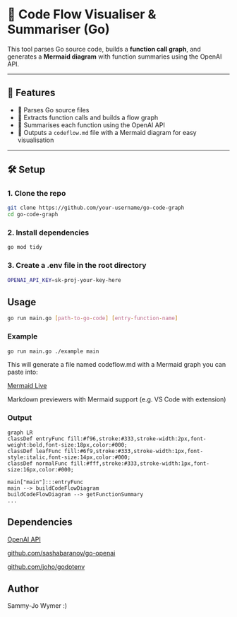 # 🧠 Code Flow Visualiser & Summariser (Go)

This tool parses Go source code, builds a **function call graph**, and generates a **Mermaid diagram** with function summaries using the OpenAI API.

---

## 🚀 Features

- 🔎 Parses Go source files
- 🧭 Extracts function calls and builds a flow graph
- 📝 Summarises each function using the OpenAI API
- 📄 Outputs a `codeflow.md` file with a Mermaid diagram for easy visualisation

---

## 🛠️ Setup

### 1. Clone the repo

```bash
git clone https://github.com/your-username/go-code-graph
cd go-code-graph
```

### 2. Install dependencies

```bash
go mod tidy
```

### 3. Create a .env file in the root directory

```bash
OPENAI_API_KEY=sk-proj-your-key-here
```

## Usage

```bash
go run main.go [path-to-go-code] [entry-function-name]
```

### Example

```bash
go run main.go ./example main
```

This will generate a file named codeflow.md with a Mermaid graph you can paste into:

[Mermaid Live](https://mermaid.live)

Markdown previewers with Mermaid support (e.g. VS Code with extension)

### Output

```mermaid
graph LR
classDef entryFunc fill:#f96,stroke:#333,stroke-width:2px,font-weight:bold,font-size:18px,color:#000;
classDef leafFunc fill:#6f9,stroke:#333,stroke-width:1px,font-style:italic,font-size:14px,color:#000;
classDef normalFunc fill:#fff,stroke:#333,stroke-width:1px,font-size:16px,color:#000;

main["main"]:::entryFunc
main --> buildCodeFlowDiagram
buildCodeFlowDiagram --> getFunctionSummary
...
```

## Dependencies

[OpenAI API](https://platform.openai.com/)

[github.com/sashabaranov/go-openai](http://github.com/sashabaranov/go-openai)

[github.com/joho/godotenv](http://github.com/joho/godotenv)

## Author

Sammy-Jo Wymer :)
